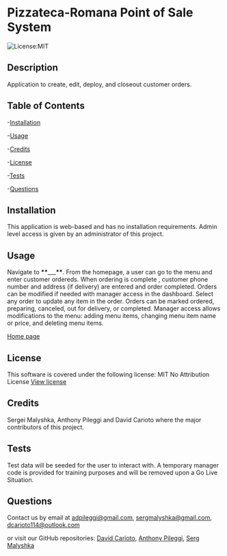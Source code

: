 # Pizzateca-Romana Point of Sale System

![License:MIT](https://img.shields.io/badge/License-MIT-blue)

## Description

Application to create, edit, deploy, and closeout customer orders.

## Table of Contents

-[Installation](#installation)

-[Usage](#usage)

-[Credits](#credits)

-[License](#license)

-[Tests](#tests)

-[Questions](#questions)

## Installation

This application is web-based and has no installation requirements. Admin level access is given by an administrator of this project.

## Usage

Navigate to **\*\***\_\_\_**\*\***. From the homepage, a user can go to the menu and enter customer ordereds. When ordering is complete , customer phone number and address (if delivery) are entered and order completed. Orders can be modified if needed with manager access in the dashboard. Select any order to update any item in the order. Orders can be marked ordered, preparing, canceled, out for delivery, or completed. Manager access allows modifications to the menu: adding menu items, changing menu item name or price, and deleting menu items.

[Home page](./public/images/home_page.jpg)

## License

This software is covered under the following license:
MIT No Attribution License
[View license](https://opensource.org/license/mit-0/)

## Credits

Sergei Malyshka, Anthony Pileggi and David Carioto where the major contributors of this project.

## Tests

Test data will be seeded for the user to interact with. A temporary manager code is provided for training purposes and will be removed upon a Go Live Situation.

## Questions

Contact us by email at adpileggi@gmail.com, sergmalyshka@gmail.com, dcarioto114@outlook.com

or visit our GitHub repositories: [David Carioto](https://github.com/Carioto), [Anthony Pileggi](https://github.com/Adpileggi), [Serg Malyshka](https://github.com/SergMalyshka)
